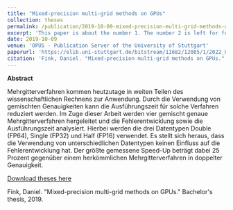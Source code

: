 ```yaml
---
title: "Mixed-precision multi-grid methods on GPUs"
collection: theses
permalink: /publication/2019-10-09-mixed-precision-multi-grid-methods-on-gpus
excerpt: 'This paper is about the number 1. The number 2 is left for future work.'
date: 2019-10-09
venue: 'OPUS - Publication Server of the University of Stuttgart'
paperurl: 'https://elib.uni-stuttgart.de/bitstream/11682/12085/1/2022_02_22_Master_Thesis_Daniel_Fink.pdf'
citation: 'Fink, Daniel. "Mixed-precision multi-grid methods on GPUs." Bachelor's thesis, 2019.'
---
```

**Abstract**

Mehrgitterverfahren kommen heutzutage in weiten Teilen des wissenschaftlichen Rechnens zur Anwendung. Durch die Verwendung von gemischten Genauigkeiten kann die Ausführungszeit für solche Verfahren reduziert werden. Im Zuge dieser Arbeit werden vier gemischt genaue Mehrgitterverfahren hergeleitet und die Fehlerentwicklung sowie die Ausführungszeit analysiert. Hierbei werden die drei Datentypen Double (FP64), Single (FP32) und Half (FP16) verwendet. Es stellt sich heraus, dass die Verwendung von unterschiedlichen Datentypen keinen Einfluss auf die Fehlerentwicklung hat. Der größte gemessene Speed-Up beträgt dabei 25 Prozent gegenüber einem herkömmlichen Mehrgitterverfahren in doppelter Genauigkeit.

[Download theses here](https://elib.uni-stuttgart.de/bitstream/11682/12085/1/2022_02_22_Master_Thesis_Daniel_Fink.pdf)

Fink, Daniel. "Mixed-precision multi-grid methods on GPUs." Bachelor's thesis, 2019.